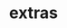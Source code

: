 ---
layout: page
title: extras
nav: true
nav_order: 6
dropdown: true
children: 
    - title: book club
      permalink: /book-club/
    - title: divider
    - title: backlog
      permalink: /backlog/
    - title: divider
    - title: books
      permalink: /books/
    - title: divider
    - title: bella
      permalink: /bella/
    - title: divider
    - title: knitting
      permalink: /knitting/
---